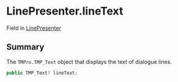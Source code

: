 # LinePresenter.lineText

Field in [LinePresenter](/docs/api/csharp/yarn.unity.linepresenter.md)

## Summary


The  `TMPro.TMP_Text`  object that displays the text of
dialogue lines.


```csharp
public TMP_Text? lineText;
```


